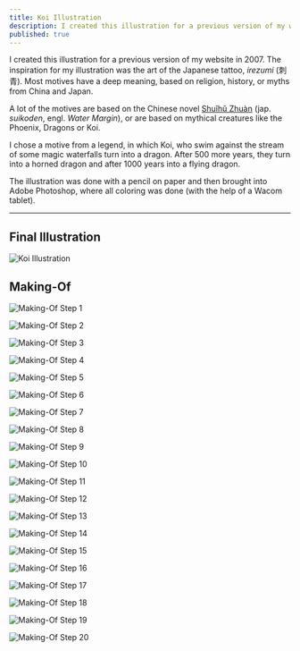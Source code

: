 ```yaml
---
title: Koi Illustration
description: I created this illustration for a previous version of my website in 2007 with a pencil on paper and then brought it into Adobe Photoshop, where all coloring was done.
published: true
---
```


I created this illustration for a previous version of my website in 2007. The inspiration for my illustration was the art of the Japanese tattoo, _irezumi_ (刺青). Most motives have a deep meaning, based on religion, history, or myths from China and Japan.

A lot of the motives are based on the Chinese novel [Shuǐhǔ Zhuàn](https://en.wikipedia.org/wiki/Water_Margin) (jap. _suikoden_, engl. _Water Margin_), or are based on mythical creatures like the Phoenix, Dragons or Koi.

I chose a motive from a legend, in which Koi, who swim against the stream of some magic waterfalls turn into a dragon. After 500 more years, they turn into a horned dragon and after 1000 years into a flying dragon.

The illustration was done with a pencil on paper and then brought into Adobe Photoshop, where all coloring was done (with the help of a Wacom tablet).

---

## Final Illustration

![Koi Illustration](./images/cover.jpg)

## Making-Of

![Making-Of Step 1](./images/koi-making-of-01.jpg)

![Making-Of Step 2](./images/koi-making-of-02.jpg)

![Making-Of Step 3](./images/koi-making-of-03.jpg)

![Making-Of Step 4](./images/koi-making-of-04.jpg)

![Making-Of Step 5](./images/koi-making-of-05.jpg)

![Making-Of Step 6](./images/koi-making-of-06.jpg)

![Making-Of Step 7](./images/koi-making-of-07.jpg)

![Making-Of Step 8](./images/koi-making-of-08.jpg)

![Making-Of Step 9](./images/koi-making-of-09.jpg)

![Making-Of Step 10](./images/koi-making-of-10.jpg)

![Making-Of Step 11](./images/koi-making-of-11.jpg)

![Making-Of Step 12](./images/koi-making-of-12.jpg)

![Making-Of Step 13](./images/koi-making-of-13.jpg)

![Making-Of Step 14](./images/koi-making-of-14.jpg)

![Making-Of Step 15](./images/koi-making-of-15.jpg)

![Making-Of Step 16](./images/koi-making-of-16.jpg)

![Making-Of Step 17](./images/koi-making-of-17.jpg)

![Making-Of Step 18](./images/koi-making-of-18.jpg)

![Making-Of Step 19](./images/koi-making-of-19.jpg)

![Making-Of Step 20](./images/koi-making-of-20.jpg)

